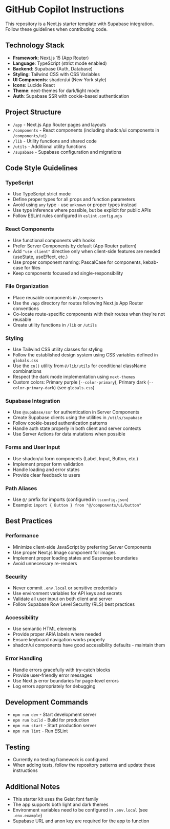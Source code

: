 # GitHub Copilot Instructions

This repository is a Next.js starter template with Supabase integration. Follow these guidelines when contributing code.

## Technology Stack

- **Framework**: Next.js 15 (App Router)
- **Language**: TypeScript (strict mode enabled)
- **Backend**: Supabase (Auth, Database)
- **Styling**: Tailwind CSS with CSS Variables
- **UI Components**: shadcn/ui (New York style)
- **Icons**: Lucide React
- **Theme**: next-themes for dark/light mode
- **Auth**: Supabase SSR with cookie-based authentication

## Project Structure

- `/app` - Next.js App Router pages and layouts
- `/components` - React components (including shadcn/ui components in `/components/ui`)
- `/lib` - Utility functions and shared code
- `/utils` - Additional utility functions
- `/supabase` - Supabase configuration and migrations

## Code Style Guidelines

### TypeScript

- Use TypeScript strict mode
- Define proper types for all props and function parameters
- Avoid using `any` type - use `unknown` or proper types instead
- Use type inference where possible, but be explicit for public APIs
- Follow ESLint rules configured in `eslint.config.mjs`

### React Components

- Use functional components with hooks
- Prefer Server Components by default (App Router pattern)
- Add `"use client"` directive only when client-side features are needed (useState, useEffect, etc.)
- Use proper component naming: PascalCase for components, kebab-case for files
- Keep components focused and single-responsibility

### File Organization

- Place reusable components in `/components`
- Use the `/app` directory for routes following Next.js App Router conventions
- Co-locate route-specific components with their routes when they're not reusable
- Create utility functions in `/lib` or `/utils`

### Styling

- Use Tailwind CSS utility classes for styling
- Follow the established design system using CSS variables defined in `globals.css`
- Use the `cn()` utility from `@/lib/utils` for conditional className combinations
- Respect the dark mode implementation using `next-themes`
- Custom colors: Primary purple (`--color-primary`), Primary dark (`--color-primary-dark`) (see `globals.css`)

### Supabase Integration

- Use `@supabase/ssr` for authentication in Server Components
- Create Supabase clients using the utilities in `/utils/supabase`
- Follow cookie-based authentication patterns
- Handle auth state properly in both client and server contexts
- Use Server Actions for data mutations when possible

### Forms and User Input

- Use shadcn/ui form components (Label, Input, Button, etc.)
- Implement proper form validation
- Handle loading and error states
- Provide clear feedback to users

### Path Aliases

- Use `@/` prefix for imports (configured in `tsconfig.json`)
- Example: `import { Button } from "@/components/ui/button"`

## Best Practices

### Performance

- Minimize client-side JavaScript by preferring Server Components
- Use proper Next.js Image component for images
- Implement proper loading states and Suspense boundaries
- Avoid unnecessary re-renders

### Security

- Never commit `.env.local` or sensitive credentials
- Use environment variables for API keys and secrets
- Validate all user input on both client and server
- Follow Supabase Row Level Security (RLS) best practices

### Accessibility

- Use semantic HTML elements
- Provide proper ARIA labels where needed
- Ensure keyboard navigation works properly
- shadcn/ui components have good accessibility defaults - maintain them

### Error Handling

- Handle errors gracefully with try-catch blocks
- Provide user-friendly error messages
- Use Next.js error boundaries for page-level errors
- Log errors appropriately for debugging

## Development Commands

- `npm run dev` - Start development server
- `npm run build` - Build for production
- `npm run start` - Start production server
- `npm run lint` - Run ESLint

## Testing

- Currently no testing framework is configured
- When adding tests, follow the repository patterns and update these instructions

## Additional Notes

- This starter kit uses the Geist font family
- The app supports both light and dark themes
- Environment variables need to be configured in `.env.local` (see `.env.example`)
- Supabase URL and anon key are required for the app to function
